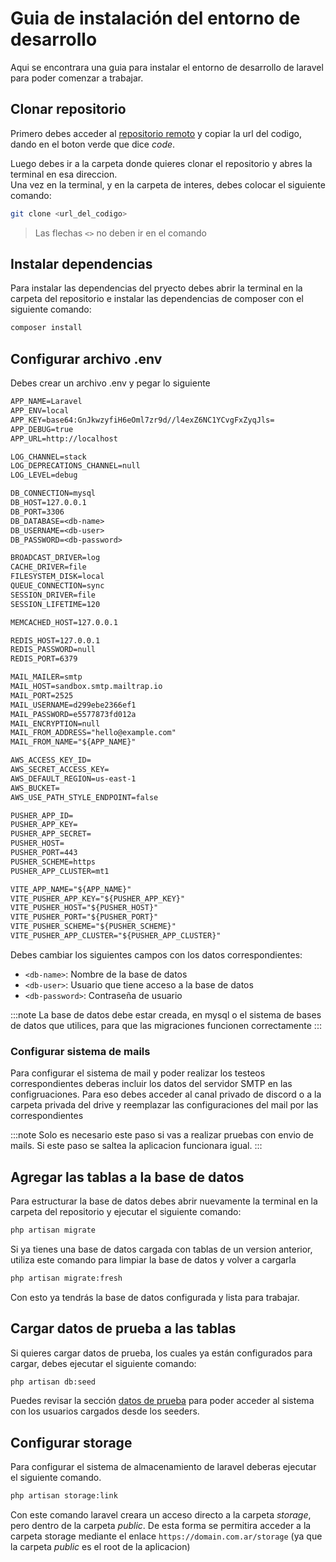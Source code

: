 # Guia de instalación del entorno de desarrollo

Aqui se encontrara una guia para instalar el entorno de desarrollo de laravel para poder comenzar a trabajar.

## Clonar repositorio

Primero debes acceder al [repositorio remoto](https://github.com/Lauty128/PEMS) y copiar la url del codigo, dando en el boton verde que dice *code*.

Luego debes ir a la carpeta donde quieres clonar el repositorio y abres la terminal en esa direccion.  
Una vez en la terminal, y en la carpeta de interes, debes colocar el siguiente comando:

```bash
git clone <url_del_codigo>
```

> Las flechas `<>` no deben ir en el comando

## Instalar dependencias

Para instalar las dependencias del pryecto debes abrir la terminal en la carpeta del repositorio e instalar las dependencias de composer con el siguiente comando:

```bash
composer install
```

## Configurar archivo .env

Debes crear un archivo .env y pegar lo siguiente

```txt
APP_NAME=Laravel
APP_ENV=local
APP_KEY=base64:GnJkwzyfiH6eOml7zr9d//l4exZ6NC1YCvgFxZyqJls=
APP_DEBUG=true
APP_URL=http://localhost

LOG_CHANNEL=stack
LOG_DEPRECATIONS_CHANNEL=null
LOG_LEVEL=debug

DB_CONNECTION=mysql
DB_HOST=127.0.0.1
DB_PORT=3306
DB_DATABASE=<db-name>
DB_USERNAME=<db-user>
DB_PASSWORD=<db-password>

BROADCAST_DRIVER=log
CACHE_DRIVER=file
FILESYSTEM_DISK=local
QUEUE_CONNECTION=sync
SESSION_DRIVER=file
SESSION_LIFETIME=120

MEMCACHED_HOST=127.0.0.1

REDIS_HOST=127.0.0.1
REDIS_PASSWORD=null
REDIS_PORT=6379

MAIL_MAILER=smtp
MAIL_HOST=sandbox.smtp.mailtrap.io
MAIL_PORT=2525
MAIL_USERNAME=d299ebe2366ef1
MAIL_PASSWORD=e5577873fd012a
MAIL_ENCRYPTION=null
MAIL_FROM_ADDRESS="hello@example.com"
MAIL_FROM_NAME="${APP_NAME}"

AWS_ACCESS_KEY_ID=
AWS_SECRET_ACCESS_KEY=
AWS_DEFAULT_REGION=us-east-1
AWS_BUCKET=
AWS_USE_PATH_STYLE_ENDPOINT=false

PUSHER_APP_ID=
PUSHER_APP_KEY=
PUSHER_APP_SECRET=
PUSHER_HOST=
PUSHER_PORT=443
PUSHER_SCHEME=https
PUSHER_APP_CLUSTER=mt1

VITE_APP_NAME="${APP_NAME}"
VITE_PUSHER_APP_KEY="${PUSHER_APP_KEY}"
VITE_PUSHER_HOST="${PUSHER_HOST}"
VITE_PUSHER_PORT="${PUSHER_PORT}"
VITE_PUSHER_SCHEME="${PUSHER_SCHEME}"
VITE_PUSHER_APP_CLUSTER="${PUSHER_APP_CLUSTER}"
```

Debes cambiar los siguientes campos con los datos correspondientes:

* `<db-name>`: Nombre de la base de datos
* `<db-user>`: Usuario que tiene acceso a la base de datos
* `<db-password>`: Contraseña de usuario

:::note
La base de datos debe estar creada, en mysql o el sistema de bases de datos que utilices, para que las migraciones funcionen correctamente
:::

### Configurar sistema de mails

Para configurar el sistema de mail y poder realizar los testeos correspondientes deberas incluir los datos del servidor SMTP en las configruaciones. Para eso debes acceder al canal privado de discord o a la carpeta privada del drive y reemplazar las configuraciones del mail por las correspondientes

:::note
Solo es necesario este paso si vas a realizar pruebas con envio de mails. Si este paso se saltea la aplicacion funcionara igual.
:::

## Agregar las tablas a la base de datos

Para estructurar la base de datos debes abrir nuevamente la terminal en la carpeta del repositorio y ejecutar el siguiente comando:

```bash
php artisan migrate
```

Si ya tienes una base de datos cargada con tablas de un version anterior, utiliza este comando para limpiar la base de datos y volver a cargarla

```bash
php artisan migrate:fresh
```

Con esto ya tendrás la base de datos configurada y lista para trabajar.

## Cargar datos de prueba a las tablas

Si quieres cargar datos de prueba, los cuales ya están configurados para cargar, debes ejecutar el siguiente comando:

```bash
php artisan db:seed
```

Puedes revisar la sección [datos de prueba](/docs/datos-de-prueba) para poder acceder al sistema con los usuarios cargados desde los seeders.

## Configurar storage

Para configurar el sistema de almacenamiento de laravel deberas ejecutar el siguiente comando.

```bash
php artisan storage:link
```

Con este comando laravel creara un acceso directo a la carpeta *storage*, pero dentro de la carpeta *public*. De esta forma se permitira acceder a la carpeta storage mediante el enlace `https://domain.com.ar/storage` (ya que la carpeta *public* es el root de la aplicacion)
